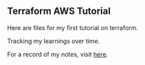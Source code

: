 ## Terraform AWS Tutorial

Here are files for my first tutorial on terraform.

Tracking my learnings over time.

For a record of my notes, visit [here](https://notes.waithaka.me/notes/terraform).
